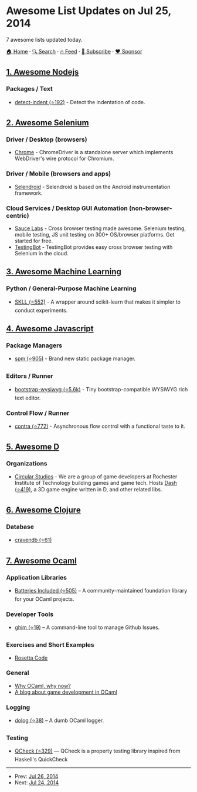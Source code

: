 # Awesome List Updates on Jul 25, 2014

7 awesome lists updated today.

[🏠 Home](/README.md) · [🔍 Search](https://www.trackawesomelist.com/search/) · [🔥 Feed](https://www.trackawesomelist.com/rss.xml) · [📮 Subscribe](https://trackawesomelist.us17.list-manage.com/subscribe?u=d2f0117aa829c83a63ec63c2f&id=36a103854c) · [❤️  Sponsor](https://github.com/sponsors/theowenyoung)



## [1. Awesome Nodejs](/content/sindresorhus/awesome-nodejs/README.md)

### Packages / Text

*   [detect-indent (⭐192)](https://github.com/sindresorhus/detect-indent) - Detect the indentation of code.

## [2. Awesome Selenium](/content/christian-bromann/awesome-selenium/README.md)

### Driver / Desktop (browsers)

*   [Chrome](https://sites.google.com/a/chromium.org/chromedriver/home) - ChromeDriver is a standalone server which implements WebDriver's wire protocol for Chromium.

### Driver / Mobile (browsers and apps)

*   [Selendroid](http://selendroid.io/mobileWeb.html) - Selendroid is based on the Android instrumentation framework.

### Cloud Services / Desktop GUI Automation (non-browser-centric)

*   [Sauce Labs](https://saucelabs.com) - Cross browser testing made awesome. Selenium testing, mobile testing, JS unit testing on 300+ OS/browser platforms. Get started for free.
*   [TestingBot](https://testingbot.com) - TestingBot provides easy cross browser testing with Selenium in the cloud.

## [3. Awesome Machine Learning](/content/josephmisiti/awesome-machine-learning/README.md)

### Python / General-Purpose Machine Learning

*   [SKLL (⭐552)](https://github.com/EducationalTestingService/skll) - A wrapper around scikit-learn that makes it simpler to conduct experiments.

## [4. Awesome Javascript](/content/sorrycc/awesome-javascript/README.md)

### Package Managers

*   [spm (⭐905)](https://github.com/spmjs/spm) - Brand new static package manager.

### Editors / Runner

*   [bootstrap-wysiwyg (⭐5.6k)](https://github.com/mindmup/bootstrap-wysiwyg) - Tiny bootstrap-compatible WYSIWYG rich text editor.

### Control Flow / Runner

*   [contra (⭐772)](https://github.com/bevacqua/contra/) - Asynchronous flow control with a functional taste to it.

## [5. Awesome D](/content/dlang-community/awesome-d/README.md)

### Organizations

*   [Circular Studios](https://github.com/Circular-Studios) - We are a group of game developers at Rochester Institute of Technology building games and game tech. Hosts [Dash (⭐419)](https://github.com/Circular-Studios/Dash), a 3D game engine written in D, and other related libs.

## [6. Awesome Clojure](/content/razum2um/awesome-clojure/README.md)

### Database

*   [cravendb (⭐61)](https://github.com/robashton/cravendb)

## [7. Awesome Ocaml](/content/ocaml-community/awesome-ocaml/README.md)

### Application Libraries

*   [Batteries Included (⭐505)](https://github.com/ocaml-batteries-team/batteries-included) – A community-maintained foundation library for your OCaml projects.

### Developer Tools

*   [ghim (⭐19)](https://github.com/samoht/ghim) – A command-line tool to manage Github Issues.

### Exercises and Short Examples

*   [Rosetta Code](http://rosettacode.org/wiki/Category:OCaml)

### General

*   [Why OCaml, why now?](http://spyder.wordpress.com/2014/03/16/why-ocaml-why-now/)
*   [A blog about game development in OCaml](http://cranialburnout.blogspot.ca/)

### Logging

*   [dolog (⭐38)](https://github.com/UnixJunkie/dolog) – A dumb OCaml logger.

### Testing

*   [QCheck (⭐329)](https://github.com/c-cube/qcheck) — QCheck is a property testing library inspired from Haskell's QuickCheck

---

- Prev: [Jul 26, 2014](/content/2014/07/26/README.md)
- Next: [Jul 24, 2014](/content/2014/07/24/README.md)